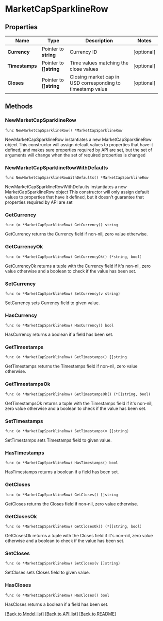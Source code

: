 # MarketCapSparklineRow

## Properties

Name | Type | Description | Notes
------------ | ------------- | ------------- | -------------
**Currency** | Pointer to **string** | Currency ID | [optional] 
**Timestamps** | Pointer to **[]string** | Time values matching the close values | [optional] 
**Closes** | Pointer to **[]string** | Closing market cap in USD corresponding to timestamp value | [optional] 

## Methods

### NewMarketCapSparklineRow

`func NewMarketCapSparklineRow() *MarketCapSparklineRow`

NewMarketCapSparklineRow instantiates a new MarketCapSparklineRow object
This constructor will assign default values to properties that have it defined,
and makes sure properties required by API are set, but the set of arguments
will change when the set of required properties is changed

### NewMarketCapSparklineRowWithDefaults

`func NewMarketCapSparklineRowWithDefaults() *MarketCapSparklineRow`

NewMarketCapSparklineRowWithDefaults instantiates a new MarketCapSparklineRow object
This constructor will only assign default values to properties that have it defined,
but it doesn't guarantee that properties required by API are set

### GetCurrency

`func (o *MarketCapSparklineRow) GetCurrency() string`

GetCurrency returns the Currency field if non-nil, zero value otherwise.

### GetCurrencyOk

`func (o *MarketCapSparklineRow) GetCurrencyOk() (*string, bool)`

GetCurrencyOk returns a tuple with the Currency field if it's non-nil, zero value otherwise
and a boolean to check if the value has been set.

### SetCurrency

`func (o *MarketCapSparklineRow) SetCurrency(v string)`

SetCurrency sets Currency field to given value.

### HasCurrency

`func (o *MarketCapSparklineRow) HasCurrency() bool`

HasCurrency returns a boolean if a field has been set.

### GetTimestamps

`func (o *MarketCapSparklineRow) GetTimestamps() []string`

GetTimestamps returns the Timestamps field if non-nil, zero value otherwise.

### GetTimestampsOk

`func (o *MarketCapSparklineRow) GetTimestampsOk() (*[]string, bool)`

GetTimestampsOk returns a tuple with the Timestamps field if it's non-nil, zero value otherwise
and a boolean to check if the value has been set.

### SetTimestamps

`func (o *MarketCapSparklineRow) SetTimestamps(v []string)`

SetTimestamps sets Timestamps field to given value.

### HasTimestamps

`func (o *MarketCapSparklineRow) HasTimestamps() bool`

HasTimestamps returns a boolean if a field has been set.

### GetCloses

`func (o *MarketCapSparklineRow) GetCloses() []string`

GetCloses returns the Closes field if non-nil, zero value otherwise.

### GetClosesOk

`func (o *MarketCapSparklineRow) GetClosesOk() (*[]string, bool)`

GetClosesOk returns a tuple with the Closes field if it's non-nil, zero value otherwise
and a boolean to check if the value has been set.

### SetCloses

`func (o *MarketCapSparklineRow) SetCloses(v []string)`

SetCloses sets Closes field to given value.

### HasCloses

`func (o *MarketCapSparklineRow) HasCloses() bool`

HasCloses returns a boolean if a field has been set.


[[Back to Model list]](../README.md#documentation-for-models) [[Back to API list]](../README.md#documentation-for-api-endpoints) [[Back to README]](../README.md)


